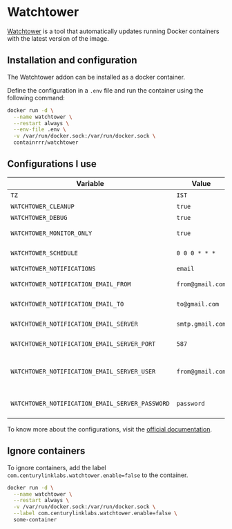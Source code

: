 # Watchtower

[Watchtower](https://containrrr.dev/watchtower/) is a tool that automatically updates running Docker containers with the latest version of the image.

## Installation and configuration

The Watchtower addon can be installed as a docker container.

Define the configuration in a `.env` file and run the container using the following command:

```bash
docker run -d \
  --name watchtower \
  --restart always \
  --env-file .env \
  -v /var/run/docker.sock:/var/run/docker.sock \
  containrrr/watchtower
```

## Configurations I use

| Variable                                        | Value            | Description                                                                                                                                            |
| ----------------------------------------------- | ---------------- | ------------------------------------------------------------------------------------------------------------------------------------------------------ |
| `TZ`                                            | `IST`            | Set the timezone.                                                                                                                                      |
| `WATCHTOWER_CLEANUP`                            | `true`           | Remove old images after updating.                                                                                                                      |
| `WATCHTOWER_DEBUG`                              | `true`           | Enable debug logging.                                                                                                                                  |
| `WATCHTOWER_MONITOR_ONLY`                       | `true`           | Only check for updates, do not pull and restart containers.                                                                                            |
| `WATCHTOWER_SCHEDULE`                           | `0 0 0 * * *`    | Check for updates every day at 12:00 AM.                                                                                                               |
| `WATCHTOWER_NOTIFICATIONS`                      | `email`          | Send notifications to email.                                                                                                                           |
| `WATCHTOWER_NOTIFICATION_EMAIL_FROM`            | `from@gmail.com` | Email address to send notifications from.                                                                                                              |
| `WATCHTOWER_NOTIFICATION_EMAIL_TO`              | `to@gmail.com`   | Email address to send notifications to.                                                                                                                |
| `WATCHTOWER_NOTIFICATION_EMAIL_SERVER`          | `smtp.gmail.com` | SMTP server to use for sending notifications.                                                                                                          |
| `WATCHTOWER_NOTIFICATION_EMAIL_SERVER_PORT`     | `587`            | SMTP server port to use for sending notifications.                                                                                                     |
| `WATCHTOWER_NOTIFICATION_EMAIL_SERVER_USER`     | `from@gmail.com` | SMTP server username to use for sending notifications. (Same as `WATCHTOWER_NOTIFICATION_EMAIL_FROM` in case of gmail)                                 |
| `WATCHTOWER_NOTIFICATION_EMAIL_SERVER_PASSWORD` | `password`       | SMTP server password to use for sending notifications. You can use [app passwords](https://support.google.com/accounts/answer/185833?hl=en) for gmail. |

To know more about the configurations, visit the [official documentation](https://containrrr.dev/watchtower/arguments/).

## Ignore containers

To ignore containers, add the label `com.centurylinklabs.watchtower.enable=false` to the container.

```bash
docker run -d \
  --name watchtower \
  --restart always \
  -v /var/run/docker.sock:/var/run/docker.sock \
  --label com.centurylinklabs.watchtower.enable=false \
  some-container
```

